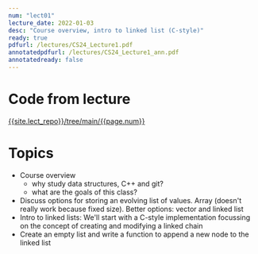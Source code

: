 ```yaml
---
num: "lect01"
lecture_date: 2022-01-03
desc: "Course overview, intro to linked list (C-style)"
ready: true
pdfurl: /lectures/CS24_Lecture1.pdf
annotatedpdfurl: /lectures/CS24_Lecture1_ann.pdf
annotatedready: false
---
```


# Code from lecture

[{{site.lect_repo}}/tree/main/{{page.num}}]({{site.lect_repo}}/tree/main/{{page.num}})


# Topics

* Course overview 
	- why study data structures, C++ and git?
	- what are the goals of this class?
* Discuss options for storing an evolving list of values. Array (doesn't really work because fixed size). Better options: vector and linked list
* Intro to linked lists: We'll start with a C-style implementation focussing on the concept of creating and modifying a linked chain
* Create an empty list and write a function to append a new node to the linked list

